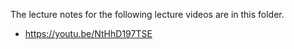 The lecture notes for the following lecture videos are in this folder.
- https://youtu.be/NtHhD197TSE
